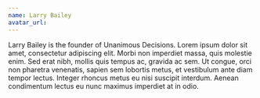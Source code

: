 ```yaml
---
name: Larry Bailey
avatar_url: 
---
```


Larry Bailey is the founder of Unanimous Decisions.  Lorem ipsum dolor sit amet, consectetur adipiscing elit. Morbi non imperdiet massa, quis molestie enim. 
Sed erat nibh, mollis quis tempus ac, gravida ac sem. Ut congue, orci non pharetra venenatis, sapien sem lobortis metus, et vestibulum ante diam tempor lectus. 
Integer rhoncus metus eu nisi suscipit interdum. Aenean condimentum lectus eu nunc maximus imperdiet at in odio.